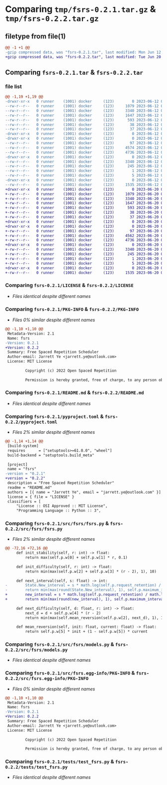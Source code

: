 # Comparing `tmp/fsrs-0.2.1.tar.gz` & `tmp/fsrs-0.2.2.tar.gz`

## filetype from file(1)

```diff
@@ -1 +1 @@
-gzip compressed data, was "fsrs-0.2.1.tar", last modified: Mon Jun 12 06:06:41 2023, max compression
+gzip compressed data, was "fsrs-0.2.2.tar", last modified: Tue Jun 20 08:33:55 2023, max compression
```

## Comparing `fsrs-0.2.1.tar` & `fsrs-0.2.2.tar`

### file list

```diff
@@ -1,19 +1,19 @@
-drwxr-xr-x   0 runner    (1001) docker     (123)        0 2023-06-12 06:06:41.140491 fsrs-0.2.1/
--rw-r--r--   0 runner    (1001) docker     (123)     1079 2023-06-12 06:06:19.000000 fsrs-0.2.1/LICENSE
--rw-r--r--   0 runner    (1001) docker     (123)     3340 2023-06-12 06:06:41.140491 fsrs-0.2.1/PKG-INFO
--rw-r--r--   0 runner    (1001) docker     (123)     1647 2023-06-12 06:06:19.000000 fsrs-0.2.1/README.md
--rw-r--r--   0 runner    (1001) docker     (123)      593 2023-06-12 06:06:19.000000 fsrs-0.2.1/pyproject.toml
--rw-r--r--   0 runner    (1001) docker     (123)       38 2023-06-12 06:06:41.140491 fsrs-0.2.1/setup.cfg
--rw-r--r--   0 runner    (1001) docker     (123)       37 2023-06-12 06:06:19.000000 fsrs-0.2.1/setup.py
-drwxr-xr-x   0 runner    (1001) docker     (123)        0 2023-06-12 06:06:41.140491 fsrs-0.2.1/src/
-drwxr-xr-x   0 runner    (1001) docker     (123)        0 2023-06-12 06:06:41.140491 fsrs-0.2.1/src/fsrs/
--rw-r--r--   0 runner    (1001) docker     (123)       97 2023-06-12 06:06:19.000000 fsrs-0.2.1/src/fsrs/__init__.py
--rw-r--r--   0 runner    (1001) docker     (123)     4574 2023-06-12 06:06:19.000000 fsrs-0.2.1/src/fsrs/fsrs.py
--rw-r--r--   0 runner    (1001) docker     (123)     4736 2023-06-12 06:06:19.000000 fsrs-0.2.1/src/fsrs/models.py
-drwxr-xr-x   0 runner    (1001) docker     (123)        0 2023-06-12 06:06:41.140491 fsrs-0.2.1/src/fsrs.egg-info/
--rw-r--r--   0 runner    (1001) docker     (123)     3340 2023-06-12 06:06:41.000000 fsrs-0.2.1/src/fsrs.egg-info/PKG-INFO
--rw-r--r--   0 runner    (1001) docker     (123)      245 2023-06-12 06:06:41.000000 fsrs-0.2.1/src/fsrs.egg-info/SOURCES.txt
--rw-r--r--   0 runner    (1001) docker     (123)        1 2023-06-12 06:06:41.000000 fsrs-0.2.1/src/fsrs.egg-info/dependency_links.txt
--rw-r--r--   0 runner    (1001) docker     (123)        5 2023-06-12 06:06:41.000000 fsrs-0.2.1/src/fsrs.egg-info/top_level.txt
-drwxr-xr-x   0 runner    (1001) docker     (123)        0 2023-06-12 06:06:41.140491 fsrs-0.2.1/tests/
--rw-r--r--   0 runner    (1001) docker     (123)     1535 2023-06-12 06:06:19.000000 fsrs-0.2.1/tests/test_fsrs.py
+drwxr-xr-x   0 runner    (1001) docker     (123)        0 2023-06-20 08:33:55.552683 fsrs-0.2.2/
+-rw-r--r--   0 runner    (1001) docker     (123)     1079 2023-06-20 08:33:38.000000 fsrs-0.2.2/LICENSE
+-rw-r--r--   0 runner    (1001) docker     (123)     3340 2023-06-20 08:33:55.552683 fsrs-0.2.2/PKG-INFO
+-rw-r--r--   0 runner    (1001) docker     (123)     1647 2023-06-20 08:33:38.000000 fsrs-0.2.2/README.md
+-rw-r--r--   0 runner    (1001) docker     (123)      593 2023-06-20 08:33:38.000000 fsrs-0.2.2/pyproject.toml
+-rw-r--r--   0 runner    (1001) docker     (123)       38 2023-06-20 08:33:55.552683 fsrs-0.2.2/setup.cfg
+-rw-r--r--   0 runner    (1001) docker     (123)       37 2023-06-20 08:33:38.000000 fsrs-0.2.2/setup.py
+drwxr-xr-x   0 runner    (1001) docker     (123)        0 2023-06-20 08:33:55.548683 fsrs-0.2.2/src/
+drwxr-xr-x   0 runner    (1001) docker     (123)        0 2023-06-20 08:33:55.552683 fsrs-0.2.2/src/fsrs/
+-rw-r--r--   0 runner    (1001) docker     (123)       97 2023-06-20 08:33:38.000000 fsrs-0.2.2/src/fsrs/__init__.py
+-rw-r--r--   0 runner    (1001) docker     (123)     4562 2023-06-20 08:33:38.000000 fsrs-0.2.2/src/fsrs/fsrs.py
+-rw-r--r--   0 runner    (1001) docker     (123)     4736 2023-06-20 08:33:38.000000 fsrs-0.2.2/src/fsrs/models.py
+drwxr-xr-x   0 runner    (1001) docker     (123)        0 2023-06-20 08:33:55.552683 fsrs-0.2.2/src/fsrs.egg-info/
+-rw-r--r--   0 runner    (1001) docker     (123)     3340 2023-06-20 08:33:55.000000 fsrs-0.2.2/src/fsrs.egg-info/PKG-INFO
+-rw-r--r--   0 runner    (1001) docker     (123)      245 2023-06-20 08:33:55.000000 fsrs-0.2.2/src/fsrs.egg-info/SOURCES.txt
+-rw-r--r--   0 runner    (1001) docker     (123)        1 2023-06-20 08:33:55.000000 fsrs-0.2.2/src/fsrs.egg-info/dependency_links.txt
+-rw-r--r--   0 runner    (1001) docker     (123)        5 2023-06-20 08:33:55.000000 fsrs-0.2.2/src/fsrs.egg-info/top_level.txt
+drwxr-xr-x   0 runner    (1001) docker     (123)        0 2023-06-20 08:33:55.552683 fsrs-0.2.2/tests/
+-rw-r--r--   0 runner    (1001) docker     (123)     1535 2023-06-20 08:33:38.000000 fsrs-0.2.2/tests/test_fsrs.py
```

### Comparing `fsrs-0.2.1/LICENSE` & `fsrs-0.2.2/LICENSE`

 * *Files identical despite different names*

### Comparing `fsrs-0.2.1/PKG-INFO` & `fsrs-0.2.2/PKG-INFO`

 * *Files 0% similar despite different names*

```diff
@@ -1,10 +1,10 @@
 Metadata-Version: 2.1
 Name: fsrs
-Version: 0.2.1
+Version: 0.2.2
 Summary: Free Spaced Repetition Scheduler
 Author-email: Jarrett Ye <jarrett.ye@outlook.com>
 License: MIT License
         
         Copyright (c) 2022 Open Spaced Repetition
         
         Permission is hereby granted, free of charge, to any person obtaining a copy
```

### Comparing `fsrs-0.2.1/README.md` & `fsrs-0.2.2/README.md`

 * *Files identical despite different names*

### Comparing `fsrs-0.2.1/pyproject.toml` & `fsrs-0.2.2/pyproject.toml`

 * *Files 2% similar despite different names*

```diff
@@ -1,14 +1,14 @@
 [build-system]
 requires      = ["setuptools>=61.0.0", "wheel"]
 build-backend = "setuptools.build_meta"
 
 [project]
 name = "fsrs"
-version = "0.2.1"
+version = "0.2.2"
 description = "Free Spaced Repetition Scheduler"
 readme = "README.md"
 authors = [{ name = "Jarrett Ye", email = "jarrett.ye@outlook.com" }]
 license = { file = "LICENSE" }
 classifiers = [
     "License :: OSI Approved :: MIT License",
     "Programming Language :: Python :: 3",
```

### Comparing `fsrs-0.2.1/src/fsrs/fsrs.py` & `fsrs-0.2.2/src/fsrs/fsrs.py`

 * *Files 2% similar despite different names*

```diff
@@ -72,16 +72,16 @@
     def init_stability(self, r: int) -> float:
         return max(self.p.w[0] + self.p.w[1] * r, 0.1)
 
     def init_difficulty(self, r: int) -> float:
         return min(max(self.p.w[2] + self.p.w[3] * (r - 2), 1), 10)
 
     def next_interval(self, s: float) -> int:
-        State.New_interval = s * math.log(self.p.request_retention) / math.log(0.9)
-        return min(max(round(State.New_interval), 1), self.p.maximum_interval)
+        new_interval = s * math.log(self.p.request_retention) / math.log(0.9)
+        return min(max(round(new_interval), 1), self.p.maximum_interval)
 
     def next_difficulty(self, d: float, r: int) -> float:
         next_d = d + self.p.w[4] * (r - 2)
         return min(max(self.mean_reversion(self.p.w[2], next_d), 1), 10)
 
     def mean_reversion(self, init: float, current: float) -> float:
         return self.p.w[5] * init + (1 - self.p.w[5]) * current
```

### Comparing `fsrs-0.2.1/src/fsrs/models.py` & `fsrs-0.2.2/src/fsrs/models.py`

 * *Files identical despite different names*

### Comparing `fsrs-0.2.1/src/fsrs.egg-info/PKG-INFO` & `fsrs-0.2.2/src/fsrs.egg-info/PKG-INFO`

 * *Files 0% similar despite different names*

```diff
@@ -1,10 +1,10 @@
 Metadata-Version: 2.1
 Name: fsrs
-Version: 0.2.1
+Version: 0.2.2
 Summary: Free Spaced Repetition Scheduler
 Author-email: Jarrett Ye <jarrett.ye@outlook.com>
 License: MIT License
         
         Copyright (c) 2022 Open Spaced Repetition
         
         Permission is hereby granted, free of charge, to any person obtaining a copy
```

### Comparing `fsrs-0.2.1/tests/test_fsrs.py` & `fsrs-0.2.2/tests/test_fsrs.py`

 * *Files identical despite different names*

